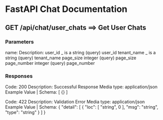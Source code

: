 # FastAPI Chat Documentation

## GET /api/chat/user_chats ==> Get User Chats

### Parameters

name: Description:
user_id _ is a string (query) user_id
tenant_name _ is a string (query) tenant_name
page_size integer (query) page_size
page_number integer (query) page_number

### Responses

Code: 200
Description: Successful Response
Media type: application/json
Example Value | Schema:
[
{}
]

Code: 422
Description: Validation Error
Media type: application/json
Example Value | Schema:
{
"detail": [
{
"loc": [
"string",
0
],
"msg": "string",
"type": "string"
}
]
}
